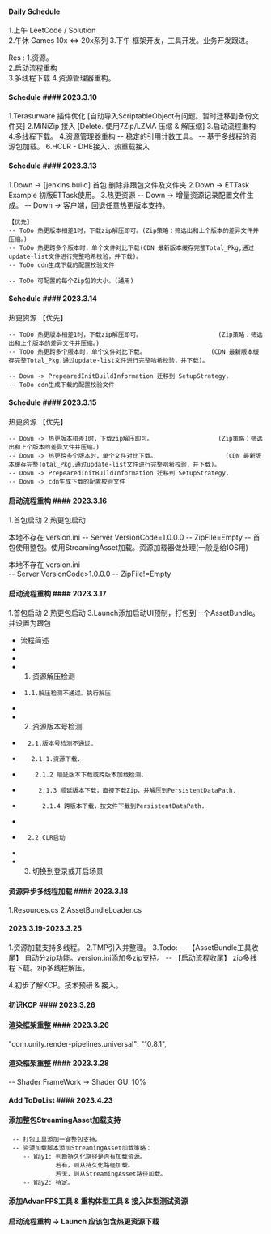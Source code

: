 #### Daily Schedule ####
1.上午 LeetCode / Solution   
2.午休 Games 10x <=> 20x系列
3.下午 框架开发，工具开发。业务开发跟进。

Res :
1.资源。			 										
2.启动流程重构															
3.多线程下载
4.资源管理器重构。


#### Schedule #### 2023.3.10
1.Terasurware 插件优化														 [自动导入ScriptableObject有问题。暂时迁移到备份文件夹]
2.MiNiZip 接入																 [Delete. 使用7Zip/LZMA 压缩 & 解压缩]
3.启动流程重构
4.多线程下载。
4.资源管理器重构
	-- 稳定的引用计数工具。
	-- 基于多线程的资源包加载。
6.HCLR - DHE接入、热重载接入												

#### Schedule #### 2023.3.13
1.Down -> [jenkins build] 首包 删除非跟包文件及文件夹
2.Down -> ETTask Example 初版ETTask使用。
3.热更资源
	-- Down -> 增量资源记录配置文件生成。
	-- Down -> 客户端，回退任意热更版本支持。
	
	【优先】
	-- ToDo 热更版本相差1时，下载zip解压即可。(Zip策略：筛选出和上个版本的差异文件并压缩。)
	-- ToDo 热更跨多个版本时，单个文件对比下载(CDN 最新版本缓存完整Total_Pkg,通过update-list文件进行完整哈希校验，并下载)。	
	-- ToDo cdn生成下载的配置校验文件
	
	-- ToDo 可配置的每个Zip包的大小。(通用)
	

#### Schedule #### 2023.3.14
热更资源
	【优先】

	-- ToDo 热更版本相差1时，下载zip解压即可。						(Zip策略：筛选出和上个版本的差异文件并压缩。)
	-- ToDo 热更跨多个版本时，单个文件对比下载。					(CDN 最新版本缓存完整Total_Pkg,通过update-list文件进行完整哈希校验，并下载)。	

	-- Down -> PrepearedInitBuildInformation 迁移到 SetupStrategy.	
	-- ToDo cdn生成下载的配置校验文件
	
	 
#### Schedule #### 2023.3.15
热更资源
	【优先】

	-- Down -> 热更版本相差1时，下载zip解压即可。					(Zip策略：筛选出和上个版本的差异文件并压缩。)
	-- Down -> 热更跨多个版本时，单个文件对比下载。					(CDN 最新版本缓存完整Total_Pkg,通过update-list文件进行完整哈希校验，并下载)。	
	-- Down -> PrepearedInitBuildInformation 迁移到 SetupStrategy.	
	-- Down -> cdn生成下载的配置校验文件
	
	
	
#### 启动流程重构 #### 2023.3.16
1.首包启动
2.热更包启动

本地不存在 version.ini
	-- Server VersionCode=1.0.0.0
	 -- ZipFile=Empty
	  -- 首包使用整包。使用StreamingAsset加载。资源加载器做处理(一般是给IOS用)

本地不存在 version.ini	  
	-- Server VersionCode>1.0.0.0
	 -- ZipFile!=Empty

#### 启动流程重构 #### 2023.3.17
1.首包启动
2.热更包启动
3.Launch添加启动UI预制，打包到一个AssetBundle。并设置为跟包

 *  流程简述
 * 
 * 
 *  1. 资源解压检测
 *      1.1.解压检测不通过。执行解压
 * 
 *  2.  资源版本号检测
 *       2.1.版本号检测不通过.
 *        2.1.1.资源下载.
 *         2.1.2 顺延版本下载或跨版本加载检测.
 *          2.1.3 顺延版本下载，直接下载Zip，并解压到PersistentDataPath.
 *           2.1.4 跨版本下载，按文件下载到PersistentDataPath.
 *           
 *       2.2 CLR启动
 *      
 *  3.  切换到登录或开启场景     
 

#### 资源异步多线程加载 #### 2023.3.18
1.Resources.cs
2.AssetBundleLoader.cs

#### 2023.3.19-2023.3.25 #### 
1.资源加载支持多线程。
2.TMP引入并整理。
3.Todo: 
   -- 【AssetBundle工具收尾】	自动分zip功能。version.ini添加多zip支持。
   -- 【启动流程收尾】 			zip多线程下载。zip多线程解压。

4.初步了解KCP。技术预研 & 接入。


#### 初识KCP ####  2023.3.26
#### 渲染框架重整 ####  2023.3.26
"com.unity.render-pipelines.universal": "10.8.1",
#### 渲染框架重整 ####  2023.3.28
  -- Shader FrameWork -> Shader GUI 10%
  
  
#### Add ToDoList #### 2023.4.23
#### 添加整包StreamingAsset加载支持 ####
	 -- 打包工具添加一键整包支持。
	 -- 资源加载脚本添加StreamingAsset加载策略：
		-- Way1: 判断持久化路径是否有加载资源。
				 若有，则从持久化路径加载。
				 若无，则从StreamingAsset路径加载。
		-- Way2: 待定。
		
#### 添加AdvanFPS工具 & 重构体型工具 & 接入体型测试资源 ####
#### 启动流程重构 -> Launch 应该包含热更资源下载 ####